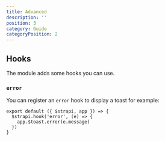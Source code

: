 ```yaml
---
title: Advanced
description: ''
position: 3
category: Guide
categoryPosition: 2
---
```


## Hooks

The module adds some hooks you can use.

### `error`

You can register an `error` hook to display a toast for example:

```js{}[plugins/strapi.js]
export default ({ $strapi, app }) => {
  $strapi.hook('error', (e) => {
    app.$toast.error(e.message)
  })
}
```